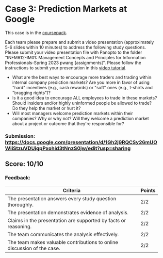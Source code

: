 # Case 3: Prediction Markets at Google

This case is in the [coursepack](https://hbsp.harvard.edu/import/1023334).

Each team please prepare and submit a video presentation (approximately 5-6 slides within 10 minutes) to address the following study questions. Please submit your video presentation file with Panopto to the folder "INFM612-IM01: Management Concepts and Principles for Information Professionals-Spring 2023 pwang [assignments]". Please follow the instructions to submit your presentation in this [video tutorial](https://umd.hosted.panopto.com/Panopto/Pages/Viewer.aspx?id=114498d4-e39a-4f7b-b5dc-af90014564ed).

- What are the best ways to encourage more traders and trading within internal company prediction markets? Are you more in favor of using "hard" incentives (e.g., cash rewards) or "soft" ones (e.g., t-shirts and "bragging rights")?
- Is it a good idea to encourage ALL employees to trade in these markets? Should insiders and/or highly uninformed people be allowed to trade? Do they help the market or hurt it?
- Will most managers welcome prediction markets within their companies? Why or why not? Will they welcome a prediction market about a project or outcome that they're responsible for?

### Submission: https://docs.google.com/presentation/d/1Gh2j9RQCSy26mUOWiiStzuVDUigpPxohid3tNnzS0jw/edit?usp=sharing
## Score: 10/10
### Feedback:

|Criteria |Points|
|----|----|
|The presentation answers every study question thoroughly.|2/2|
|The presentation demonstrates evidence of analysis.|2/2|
|Claims in the presentation are supported by facts or reasoning.|2/2|
|The team communicates the analysis effectively.|2/2|
|The team makes valuable contributions to online discussion of the case.|2/2|
